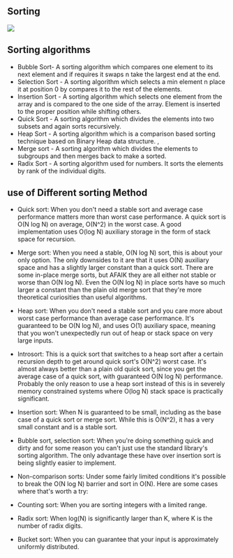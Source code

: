 ## Sorting 

![](http://www.equestionanswers.com/c/images/sorting-objects.png)


## Sorting algorithms


- Bubble Sort- A sorting algorithm which compares one element to its next element and if requires it swaps n take the largest end at the end.
- Selection Sort - A sorting algorithm which selects a min element  n place it at position 0  by compares it to the rest of the elements.
- Insertion Sort - A sorting algorithm which selects one element from the array and is compared to the one side of the array. Element is inserted to the proper position while shifting others.
- Quick Sort - A sorting algorithm which divides the elements into two subsets and again sorts recursively.
- Heap Sort - A sorting algorithm which is a comparison based sorting technique based on Binary Heap data structure. ,
- Merge sort - A sorting algorithm which divides the elements to subgroups and then merges back to make a sorted.
- Radix Sort - A sorting algorithm used for numbers. It sorts the elements by rank of the individual digits.



## use of Different sorting Method 

- Quick sort: When you don't need a stable sort and average case performance matters more than worst case performance. A quick sort is O(N log N) on average, O(N^2) in the worst case. A good implementation uses O(log N) auxiliary storage in the form of stack space for recursion.

- Merge sort: When you need a stable, O(N log N) sort, this is about your only option. The only downsides to it are that it uses O(N) auxiliary space and has a slightly larger constant than a quick sort. There are some in-place merge sorts, but AFAIK they are all either not stable or worse than O(N log N). Even the O(N log N) in place sorts have so much larger a constant than the plain old merge sort that they're more theoretical curiosities than useful algorithms.

- Heap sort: When you don't need a stable sort and you care more about worst case performance than average case performance. It's guaranteed to be O(N log N), and uses O(1) auxiliary space, meaning that you won't unexpectedly run out of heap or stack space on very large inputs.

- Introsort: This is a quick sort that switches to a heap sort after a certain recursion depth to get around quick sort's O(N^2) worst case. It's almost always better than a plain old quick sort, since you get the average case of a quick sort, with guaranteed O(N log N) performance. Probably the only reason to use a heap sort instead of this is in severely memory constrained systems where O(log N) stack space is practically significant.

- Insertion sort: When N is guaranteed to be small, including as the base case of a quick sort or merge sort. While this is O(N^2), it has a very small constant and is a stable sort.

- Bubble sort, selection sort: When you're doing something quick and dirty and for some reason you can't just use the standard library's sorting algorithm. The only advantage these have over insertion sort is being slightly easier to implement.

- Non-comparison sorts: Under some fairly limited conditions it's possible to break the O(N log N) barrier and sort in O(N). Here are some cases where that's worth a try:

- Counting sort: When you are sorting integers with a limited range.

- Radix sort: When log(N) is significantly larger than K, where K is the number of radix digits.

- Bucket sort: When you can guarantee that your input is approximately uniformly distributed.




